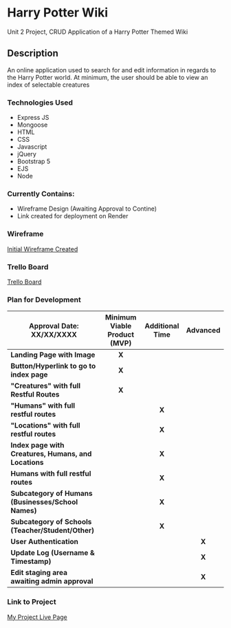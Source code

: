 # Harry Potter Wiki
Unit 2 Project, CRUD Application of a Harry Potter Themed Wiki
## Description

An online application used to search for and edit information in regards to the Harry Potter world. At minimum, the user should be able to view an index of selectable creatures


### Technologies Used
* Express JS
* Mongoose
* HTML
* CSS
* Javascript
* jQuery
* Bootstrap 5
* EJS
* Node

### Currently Contains:
* Wireframe Design (Awaiting Approval to Contine)
* Link created for deployment on Render

### Wireframe
[Initial Wireframe Created](https://www.figma.com/file/d8oN9hgF3u4swdTgBHwh3p/Harry_Potter_Wiki_Mobile?node-id=0%3A1&t=dXGGgJB9v4MblwTE-1)

### Trello Board
[Trello Board](https://trello.com/b/d6xOuI3O/unit2projectpotteruniversewiki)
### Plan for Development
| Approval Date: XX/XX/XXXX |    Minimum Viable Product (MVP)   | Additional Time| Advanced 
|-----| :-----------: | :-------: | :----:
| **Landing Page with Image** |   **X**   |
| **Button/Hyperlink to go to index page** | **X** |
| **"Creatures" with full Restful Routes** | **X** |
| **"Humans" with full restful routes** | | **X** |
| **"Locations" with full restful routes** | | **X** |
| **Index page with Creatures, Humans, and Locations** | | **X** |
| **Humans with full restful routes** | | **X** |
| **Subcategory of Humans (Businesses/School Names)** | | **X** |
| **Subcategory of Schools (Teacher/Student/Other)** | | **X** |
| **User Authentication** | | | **X** |
| **Update Log (Username & Timestamp)** | | | **X** |
| **Edit staging area awaiting admin approval** | | | **X** |

### Link to Project
[My Project Live Page](https://harry-potter-wiki.onrender.com)